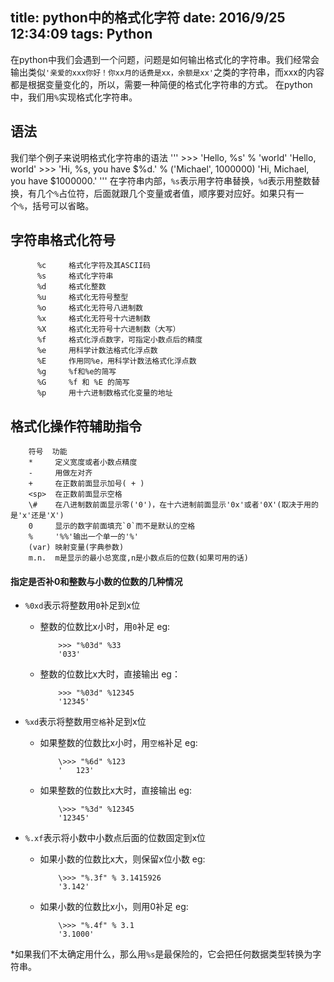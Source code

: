 ﻿title: python中的格式化字符
date: 2016/9/25 12:34:09
tags: Python
---

在python中我们会遇到一个问题，问题是如何输出格式化的字符串。我们经常会输出类似`'亲爱的xxx你好！你xx月的话费是xx，余额是xx'`之类的字符串，而xxx的内容都是根据变量变化的，所以，需要一种简便的格式化字符串的方式。
在python中，我们用`%`实现格式化字符串。
## 语法
我们举个例子来说明格式化字符串的语法
'''
\>>> 'Hello, %s' % 'world'
'Hello, world'
\>>> 'Hi, %s, you have $%d.' % ('Michael', 1000000)
'Hi, Michael, you have $1000000.'
'''
在字符串内部，`%s`表示用字符串替换，`%d`表示用整数替换，有几个`%`占位符，后面就跟几个变量或者值，顺序要对应好。如果只有一个`%`，括号可以省略。

## 字符串格式化符号

          %c	 格式化字符及其ASCII码
          %s	 格式化字符串
          %d	 格式化整数
          %u	 格式化无符号整型
          %o	 格式化无符号八进制数
          %x	 格式化无符号十六进制数
          %X	 格式化无符号十六进制数（大写）
          %f	 格式化浮点数字，可指定小数点后的精度
          %e	 用科学计数法格式化浮点数
          %E	 作用同%e，用科学计数法格式化浮点数
          %g	 %f和%e的简写
          %G	 %f 和 %E 的简写
          %p	 用十六进制数格式化变量的地址
      
## 格式化操作符辅助指令

        符号	功能
        *	  定义宽度或者小数点精度
        -	  用做左对齐
        +	  在正数前面显示加号( + )
        <sp>  在正数前面显示空格
        \#	  在八进制数前面显示零('0')，在十六进制前面显示'0x'或者'0X'(取决于用的是'x'还是'X')
        0	  显示的数字前面填充`0`而不是默认的空格
        %	  '%%'输出一个单一的'%'
        (var) 映射变量(字典参数)
        m.n.  m是显示的最小总宽度,n是小数点后的位数(如果可用的话)
#### **指定是否补0和整数与小数的位数的几种情况**
- `%0xd`表示将整数用`0`补足到x位
  - 整数的位数比x小时，用`0`补足
eg:


            >>> "%03d" %33
            '033'

  - 整数的位数比x大时，直接输出
eg：


            >>> "%03d" %12345
            '12345'

- `%xd`表示将整数用`空格`补足到x位
  - 如果整数的位数比x小时，用`空格`补足
eg:


            \>>> "%6d" %123
            '   123'
  - 如果整数的位数比x大时，直接输出
eg:


            \>>> "%3d" %12345
            '12345'
- `%.xf`表示将小数中小数点后面的位数固定到x位
  - 如果小数的位数比x大，则保留x位小数 
eg:


            \>>> "%.3f" % 3.1415926
            '3.142'
  - 如果小数的位数比x小，则用0补足
eg:


            \>>> "%.4f" % 3.1
            '3.1000'


*如果我们不太确定用什么，那么用`%s`是最保险的，它会把任何数据类型转换为字符串。





